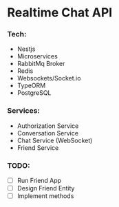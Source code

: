 # Realtime Chat API

### Tech:

- Nestjs
- Microservices
- RabbitMq Broker
- Redis
- Websockets/Socket.io
- TypeORM
- PostgreSQL

### Services:

- Authorization Service
- Conversation Service
- Chat Service (WebSocket)
- Friend Service

### TODO:

- [ ] Run Friend App
- [ ] Design Friend Entity
- [ ] Implement methods
